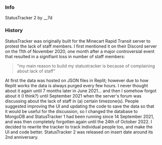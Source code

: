 ### Info

StatusTracker 2 by \_\_7d

### History

StatusTracker was originally built for the Minecart Rapid Transit server to protest the lack of staff members. I first mentioned it on their Discord server on the 11th of November 2020, one month after a major controversial event that resulted in a signifiant loss in number of staff members:

> "my main reason to build my statustracker is because of complaining about lack of staff"

At first the data was hosted on JSON files in Replit; however due to how Replit works the data is always purged every few hours. I never thought about it again until 7 months later in June 2021... and then I somehow forgot about it (I think?) until September 2021 when the server's forum was discussing about the lack of staff in (a) certain timezone(s). People suggested improving the UI and updating the code to save the data so that it would be useful for the discussion, so I changed the database to MongoDB and StatusTracker 1 had been running since 14 September 2021, and was then completely forgotten again until the 24th of October 2022. I decided to rewrite the tracker to track individual people too, and make the UI and code better. StatusTracker 2 was released on insert date around its 2nd anniversary.
